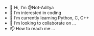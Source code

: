 - 👋 Hi, I’m @Not-Aditya
- 👀 I’m interested in coding
- 🌱 I’m currently learning Python, C, C++
- 💞️ I’m looking to collaborate on ...
- 📫 How to reach me ...

<!---
Not-Aditya/Not-Aditya is a ✨ special ✨ repository because its `README.md` (this file) appears on your GitHub profile.
You can click the Preview link to take a look at your changes.
--->
